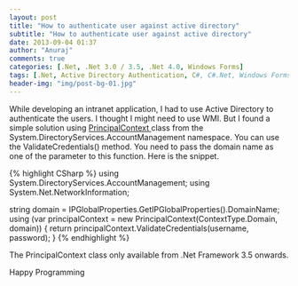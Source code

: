 ```yaml
---
layout: post
title: "How to authenticate user against active directory"
subtitle: "How to authenticate user against active directory"
date: 2013-09-04 01:37
author: "Anuraj"
comments: true
categories: [.Net, .Net 3.0 / 3.5, .Net 4.0, Windows Forms]
tags: [.Net, Active Directory Authentication, C#, C#.Net, Windows Forms]
header-img: "img/post-bg-01.jpg"
---
```

While developing an intranet application, I had to use Active Directory to authenticate the users. I thought I might need to use WMI. But I found a simple solution using [PrincipalContext ](http://msdn.microsoft.com/en-us/library/bb154889.aspx)class from the System.DirectoryServices.AccountManagement namespace. You can use the ValidateCredentials() method. You need to pass the domain name as one of the parameter to this function. Here is the snippet.

{% highlight CSharp %}
using System.DirectoryServices.AccountManagement;
using System.Net.NetworkInformation;

string domain = IPGlobalProperties.GetIPGlobalProperties().DomainName;
using (var principalContext = new PrincipalContext(ContextType.Domain, domain))
{
    return principalContext.ValidateCredentials(username, password);
}
{% endhighlight %}

The PrincipalContext class only available from .Net Framework 3.5 onwards.

Happy Programming
